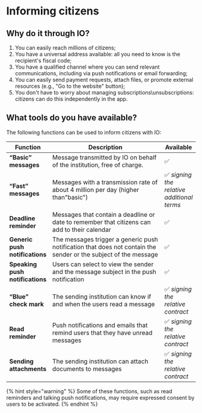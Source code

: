 # Informing citizens

## Why do it through IO?

1. You can easily reach millions of citizens;
2. You have a universal address available: all you need to know is the recipient's fiscal code;
3. You have a qualified channel where you can send relevant communications, including via push notifications or email forwarding;
4. You can easily send payment requests, attach files, or promote external resources (e.g., "Go to the website" button);
5. You don't have to worry about managing subscriptions\unsubscriptions: citizens can do this independently in the app.

## What tools do you have available?

The following functions can be used to inform citizens with IO:

<table><thead><tr><th>Function</th><th width="385.3333333333333">Description</th><th>Available</th></tr></thead><tbody><tr><td><strong>“Basic” messages</strong></td><td>Message transmitted by IO on behalf of the institution, free of charge.</td><td>✅</td></tr><tr><td><strong>“Fast” messages</strong></td><td>Messages with a transmission rate of about 4 million per day (higher than"basic")</td><td>✅ <em>signing the relative additional terms</em></td></tr><tr><td><strong>Deadline reminder</strong></td><td>Messages that contain a deadline or date to remember that citizens can add to their calendar</td><td>✅</td></tr><tr><td><strong>Generic push notifications</strong></td><td>The messages trigger a generic push notification that does not contain the sender or the subject of the message</td><td>✅</td></tr><tr><td><strong>Speaking push notifications</strong></td><td>Users can select to view the sender and the message subject in the push notification</td><td>✅</td></tr><tr><td><strong>“Blue” check mark</strong></td><td>The sending institution can know if and when the users read a message</td><td>✅ <em>signing the relative contract</em></td></tr><tr><td><strong>Read reminder</strong></td><td>Push notifications and emails that remind users that they have unread messages</td><td>✅ <em>signing the relative contract</em></td></tr><tr><td><strong>Sending attachments</strong></td><td>The sending institution can attach documents to messages</td><td>✅ <em>signing the relative contract</em></td></tr></tbody></table>

{% hint style="warning" %}
Some of these functions, such as read reminders and talking push notifications, may require expressed consent by users to be activated.
{% endhint %}
